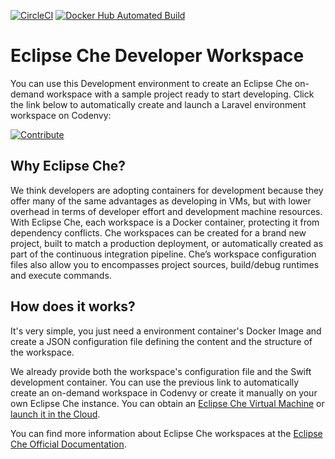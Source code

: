 [![CircleCI](https://circleci.com/gh/bitnami/bitnami-docker-laravel/tree/che.svg?style=shield)](https://circleci.com/gh/bitnami/bitnami-docker-laravel/tree/che)
[![Docker Hub Automated Build](http://container.checkforupdates.com/badges/bitnami/che-laravel)](https://hub.docker.com/r/bitnami/che-laravel/)

# Eclipse Che Developer Workspace
You can use this Development environment to create an Eclipse Che on-demand workspace with a sample project ready to start developing. Click the link below to automatically create and launch a Laravel environment workspace on Codenvy:

[![Contribute](http://beta.codenvy.com/factory/resources/codenvy-contribute.svg)](https://beta.codenvy.com/f/?url=https%3A%2F%2Fgithub.com%2Famrecio%2Fbitnami-docker-laravel%2Ftree%2Fdependencies)

## Why Eclipse Che?
We think developers are adopting containers for development because they offer many of the same advantages as developing in VMs, but with lower overhead in terms of developer effort and development machine resources. With Eclipse Che, each workspace is a Docker container, protecting it from dependency conflicts. Che workspaces can be created for a brand new project, built to match a production deployment, or automatically created as part of the continuous integration pipeline. Che’s workspace configuration files also allow you to encompasses project sources, build/debug runtimes and execute commands.

## How does it works?
It's very simple, you just need a environment container's Docker Image and create a JSON configuration file defining the content and the structure of the workspace.

We already provide both the workspace's configuration file and the Swift development container. You can use the previous link to automatically create an on-demand workspace in Codenvy or create it manually on your own Eclipse Che instance. You can obtain an [Eclipse Che Virtual Machine](https://bitnami.com/stack/eclipse-che) or [launch it in the Cloud](https://bitnami.com/stack/eclipse-che/cloud).

You can find more information about Eclipse Che workspaces at the [Eclipse Che Official Documentation](https://eclipse-che.readme.io/docs/introduction).

